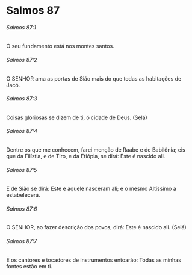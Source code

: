 # Salmos 87

###### Salmos 87:1

O seu fundamento está nos montes santos.

###### Salmos 87:2

O SENHOR ama as portas de Sião mais do que todas as habitações de Jacó.

###### Salmos 87:3

Coisas gloriosas se dizem de ti, ó cidade de Deus. (Selá)

###### Salmos 87:4

Dentre os que me conhecem, farei menção de Raabe e de Babilônia; eis que da Filístia, e de Tiro, e da Etiópia, se dirá: Este é nascido ali.

###### Salmos 87:5

E de Sião se dirá: Este e aquele nasceram ali; e o mesmo Altíssimo a estabelecerá.

###### Salmos 87:6

O SENHOR, ao fazer descrição dos povos, dirá: Este é nascido ali. (Selá)

###### Salmos 87:7

E os cantores e tocadores de instrumentos entoarão: Todas as minhas fontes estão em ti.

